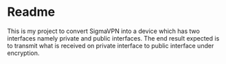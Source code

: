# Readme

This is my project to convert SigmaVPN into a device which has two interfaces
namely private and public interfaces. The end result expected is to transmit
what is received on private interface to public interface under encryption.
